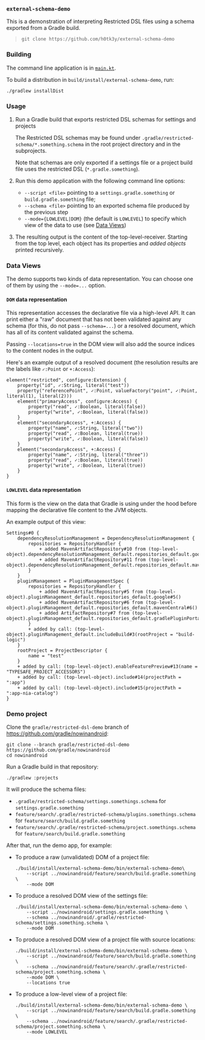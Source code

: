 ### `external-schema-demo`

This is a demonstration of interpreting Restricted DSL files using a schema exported
from a Gradle build.

> ```shell
> git clone https://github.com/h0tk3y/external-schema-demo
> ```

### Building

The command line application is in [`main.kt`](src/main/kotlin/main.kt). 

To build a distribution in `build/install/external-schema-demo`, run:

```shell
./gradlew installDist
```

### Usage
1. Run a Gradle build that exports restricted DSL schemas for settings and projects

    The Restricted DSL schemas may be found under `.gradle/restricted-schema/*.something.schema` in the root 
    project directory and in the subprojects.

    Note that schemas are only exported if a settings file or a project build file uses
    the restricted DSL (`*.gradle.something`).

2. Run this demo application with the following command line options:

    * `--script <file>` pointing to a `settings.gradle.something` or `build.gradle.something` file;
    * `--schema <file>` pointing to an exported schema file produced by the previous step
    * `--mode={LOWLEVEL|DOM}` (the default is `LOWLEVEL`) to specify which view of the data to use (see [Data Views](#data-views))
   
3. The resulting output is the content of the top-level-receiver. 
   Starting from the top level, each object has its properties and _added objects_ printed recursively.

### Data Views

The demo supports two kinds of data representation. You can choose one of them by using the `--mode=...` option.

#### `DOM` data representation

This representation accesses the declarative file via a high-level API. It can print either a "raw" document that 
has not been validated against any schema (for this, do not pass `--schema=...`) or a resolved document, which has all of its content validated against the schema.

Passing `--locations=true` in the DOM view will also add the source indices to the content nodes in the output. 

Here's an example output of a resolved document (the resolution results are the labels like `✓:Point` or `+:Access`):
```text
element("restricted", configure:Extension) {
    property("id", ✓:String, literal("test"))
    property("referencePoint", ✓:Point, valueFactory("point", ✓:Point, literal(1), literal(2)))
    element("primaryAccess", configure:Access) {
        property("read", ✓:Boolean, literal(false))
        property("write", ✓:Boolean, literal(false))
    }
    element("secondaryAccess", +:Access) {
        property("name", ✓:String, literal("two"))
        property("read", ✓:Boolean, literal(true))
        property("write", ✓:Boolean, literal(false))
    }
    element("secondaryAccess", +:Access) {
        property("name", ✓:String, literal("three"))
        property("read", ✓:Boolean, literal(true))
        property("write", ✓:Boolean, literal(true))
    }
}
```


#### `LOWLEVEL` data representation

This form is the view on the data that Gradle is using under the hood before mapping the declarative file content 
to the JVM objects.

An example output of this view:

```
Settings#0 {
    dependencyResolutionManagement = DependencyResolutionManagement {
        repositories = RepositoryHandler {
            + added MavenArtifactRepository#10 from (top-level-object).dependencyResolutionManagement_default.repositories_default.google#10()
            + added MavenArtifactRepository#11 from (top-level-object).dependencyResolutionManagement_default.repositories_default.mavenCentral#11()
        }
    }
    pluginManagement = PluginManagementSpec {
        repositories = RepositoryHandler {
            + added MavenArtifactRepository#5 from (top-level-object).pluginManagement_default.repositories_default.google#5()
            + added MavenArtifactRepository#6 from (top-level-object).pluginManagement_default.repositories_default.mavenCentral#6()
            + added ArtifactRepository#7 from (top-level-object).pluginManagement_default.repositories_default.gradlePluginPortal#7()
        }
        + added by call: (top-level-object).pluginManagement_default.includeBuild#3(rootProject = "build-logic")
    }
    rootProject = ProjectDescriptor {
        name = "test"
    }
    + added by call: (top-level-object).enableFeaturePreview#13(name = "TYPESAFE_PROJECT_ACCESSORS")
    + added by call: (top-level-object).include#14(projectPath = ":app")
    + added by call: (top-level-object).include#15(projectPath = ":app-nia-catalog")
}
```

### Demo project

Clone the `gradle/restricted-dsl-demo` branch of https://github.com/gradle/nowinandroid:

```shell
git clone --branch gradle/restricted-dsl-demo https://github.com/gradle/nowinandroid
cd nowinandroid
```

Run a Gradle build in that repository:

```shell
./gradlew :projects
```

It will produce the schema files:
* `.gradle/restricted-schema/settings.somethings.schema` for `settings.gradle.something`
* `feature/search/.gradle/restricted-schema/plugins.somethings.schema` for `feature/search/build.gradle.something`
* `feature/search/.gradle/restricted-schema/project.somethings.schema` for `feature/search/build.gradle.something`

After that, run the demo app, for example:

* To produce a raw (unvalidated) DOM of a project file:
    ```shell
    ./build/install/external-schema-demo/bin/external-schema-demo\
        --script ../nowinandroid/feature/search/build.gradle.something \
        --mode DOM
    ```

* To produce a resolved DOM view of the settings file:
    ```shell
    ./build/install/external-schema-demo/bin/external-schema-demo \
        --script ../nowinandroid/settings.gradle.something \
        --schema ../nowinandroid/.gradle/restricted-schema/settings.something.schema \
        --mode DOM
    ```

* To produce a resolved DOM view of a project file with source locations:
    ```shell
    ./build/install/external-schema-demo/bin/external-schema-demo \
        --script ../nowinandroid/feature/search/build.gradle.something \
        --schema ../nowinandroid/feature/search/.gradle/restricted-schema/project.something.schema \
        --mode DOM \
        --locations true
    ```

* To produce a low-level view of a project file:
    ```shell
    ./build/install/external-schema-demo/bin/external-schema-demo \
        --script ../nowinandroid/feature/search/build.gradle.something \
        --schema ../nowinandroid/feature/search/.gradle/restricted-schema/project.something.schema \
        --mode LOWLEVEL
    ```